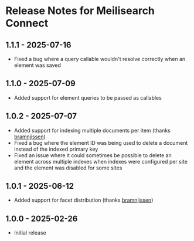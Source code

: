 # Release Notes for Meilisearch Connect

## 1.1.1 - 2025-07-16
- Fixed a bug where a query callable wouldn't resolve correctly when an element was saved

## 1.1.0 - 2025-07-09
- Added support for element queries to be passed as callables

## 1.0.2 - 2025-07-07
- Added support for indexing multiple documents per item (thanks [bramnjissen](https://github.com/bramnijssen))
- Fixed a bug where the element ID was being used to delete a document instead of the indexed primary key
- Fixed an issue where it could sometimes be possible to delete an element across multiple indexes when indexes were configured per site and the element was disabled for some sites

## 1.0.1 - 2025-06-12
- Added support for facet distribution (thanks [bramnjissen](https://github.com/bramnijssen))

## 1.0.0 - 2025-02-26
- Initial release
